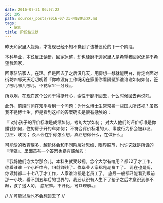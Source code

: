 ```yaml
---
date: 2016-07-31 06:07:22
id: 205
path: source/_posts/2016-07-31-阶段性沉默.md
tags:
  - 随笔
title: 阶段性沉默
---
```



昨天和家里人视频，才发现已经不知不觉到了该被议论的下一个阶段。

本科毕业，本说反正读研，回家休整，却也琢磨不透家里人是希望我回家还是不希望我回家，

回家陪陪家人，在理。但是回去了之后没几天，用脚想一想就能明白，肯定会面对街坊四邻天天叨叨叨着『你咋没有工作呀闲在家里你看隔壁那谁谁谁如何如何，签了哪儿哪儿哪儿，不花家里一分钱』。

所以啊，在现在这个公司干得挺开心，索性干脆不回去，什么时候回去再说吧。

此外，前段时间在知乎看到一个问题：为什么博士生常常被一些国人所歧视？虽然我不是博士生，但是看到这样的答案确实是很有感触的：

『 对小孩子的评价标准是成绩如何，考的大学如何；
 对大人他们的评价标准是你赚钱如何，住的房子开的车如何；
 不符合评价标准的人、事或行为都会被非议、打压、歧视；
 没人会在乎你怎么想，真正想做什么，在做什么』

可能受的教育越多，越能体会和不同阶层对思维、眼界脱节，也许这就是所谓的『清高』。里面还有一个答案也挺有感触的：

『我妈他们念大学那会儿，本科生就受歧视。念个大学有啥用？都22了才工作，你看谁谁上个小班中专，19就赚钱了。你毕业人家都是老员工了。 现在也是啊，你读博都二十七八了才工作，人家谁谁都是老员工了。 底层一般都只能看到眼前那一小块，看不到五年后的世界的。我还认识有人生下了孩子之后才意识到养不起，孩子送人的。 底层嘛。不开化，可以理解。』

//
// 可能以后也不会想回去了
// 